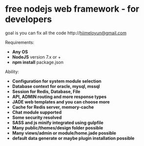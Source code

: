 # free nodejs web framework - for developers
goal is you can fix all the code
http://hiimeloyun@gmail.com

Requirements: 
- **Any OS**
- **NodeJS** version 7.x or +
- **npm install** package.json

Ability: 
- **Configuration for system module selection**
- **Database context for oracle, mysql, mssql**
- **Session for Redis, Database, File**
- **API, ADMIN routing and more response types**
- **JADE web templates and you can choose more**
- **Cache for Redis server, memory-cache**
- **Chat module supported**
- **Some security resolved**
- **SASS and js minify integrated using gulpfile**
- **Many public/themes/design folder possible**
- **Many views/admin or module/home.jade possible**
- **default data generate or maybe plugin installation possible**
